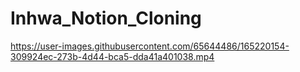 # Inhwa_Notion_Cloning
<!-- 아직 수정중 -->
<!-- https://inhwa-notion-cloning.vercel.app/ -->

https://user-images.githubusercontent.com/65644486/165220154-309924ec-273b-4d44-bca5-dda41a401038.mp4

